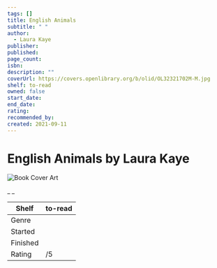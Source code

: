 ```yaml
---
tags: []
title: English Animals
subtitle: " "
author:
  - Laura Kaye
publisher: 
published: 
page_count: 
isbn: 
description: ""
coverUrl: https://covers.openlibrary.org/b/olid/OL32321702M-M.jpg
shelf: to-read
owned: false
start_date: 
end_date: 
rating: 
recommended_by: 
created: 2021-09-11
---
```


# English Animals by Laura Kaye

![Book Cover Art](https://covers.openlibrary.org/b/olid/OL32321702M-M.jpg)

_ _

| Shelf | to-read |
| --- | --- |
| Genre |  |
| Started |  |
| Finished |  |
| Rating | /5 |

